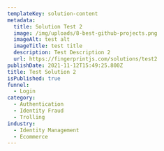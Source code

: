 ```yaml
---
templateKey: solution-content
metadata:
  title: Solution Test 2
  image: /img/uploads/8-best-github-projects.png
  imageAlt: test alt
  imageTitle: test title
  description: Test Description 2
  url: https://fingerprintjs.com/solutions/test2
publishDate: 2021-11-12T15:49:25.800Z
title: Test Solution 2
isPublished: true
funnel:
  - Login
category:
  - Authentication
  - Identity Fraud
  - Trolling
industry:
  - Identity Management
  - Ecommerce
---
```

